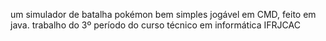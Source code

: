 um simulador de batalha pokémon bem simples jogável em CMD, feito em java.
trabalho do 3º período do curso técnico em informática IFRJCAC
